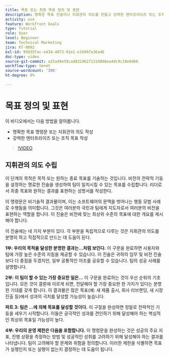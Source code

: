 ```yaml
---
title: 목표 또는 최종 목표 정의 및 표현
description: 명확한 목표 진술이나 지휘관의 의도를 만들고 강력한 엔터프라이즈 또는 조직 목표를 작성하는 방법에 대해 알아봅니다.
activity: use
feature: Workfront Goals
type: Tutorial
role: User
level: Beginner
team: Technical Marketing
jira: KT-8892
exl-id: 95035fac-e434-4073-91e1-e16997a36a46
doc-type: video
source-git-commit: a25a49e59ca483246271214886ea4dc9c10e8d66
workflow-type: tm+mt
source-wordcount: '395'
ht-degree: 0%

---
```


# 목표 정의 및 표현

이 비디오에서는 다음 방법을 알아봅니다.

* 명확한 목표 명령문 또는 지휘관의 의도 작성
* 강력한 엔터프라이즈 또는 조직 목표 작성

>[!VIDEO](https://video.tv.adobe.com/v/335186/?quality=12&learn=on)

<!--
Your turn graphic
-->

## 지휘관의 의도 수립

이 단계의 목적은 목적 또는 원하는 종료 목표를 기술하는 것입니다. 비전의 전략적 기둥을 설정하는 명료한 진술을 생성하여 팀이 일치시킬 수 있는 목표를 수립합니다. 리더로서 최종 목표와 원하는 결과를 표현하는 성명서를 작성한다.

이 명령문은 비기술적 결과물이며, 이는 소프트웨어의 문맥을 벗어나는 행동 모범 사례로 수행됨을 의미합니다. 그것은 여러분의 국민과 팀에게 지도자로서 여러분의 비전을 표현하는 역할을 합니다. 이 진술은 비전에 맞는 최상위 수준의 목표에 대한 개요를 제시해야 합니다.

이 진술에는 네 가지 부분이 있다. 각 부분을 독립적으로 다루는 것은 지휘관의 의도를 분명히 하고 직접적으로 만드는 데 도움이 된다.

**1부: 우리의 목적을 달성한 분명한 결과는...처럼 보인다.**
이 구문을 완료하면 사용자와 팀에 가장 높은 수준의 지침을 제공할 수 있습니다. 이 진술은 귀하의 임무 및 비전 진술보다 더 중점을 두겠지만, 일부 공통적인 어조를 공유할 수 있습니다. 팀의 성공 사례를 설명합니다.

**2부: 이 팀이 할 수 있는 가장 중요한 일은...**
이 구문을 완료하는 것이 우선 순위의 기초입니다. 모든 것이 결론에 이르게 되면, 전달해야 할 가장 중요한 한 가지가 있다는 분명한 기대를 갖게 합니다. 이 결과물은 많은 목표(예: 새 제품 출시, 회사 리브랜딩, 새 시장 진출 등)에서 성과의 극치를 달성할 가능성이 높습니다.

**파트 3: 팀은 ...에 의해 목표를 달성할 것이다.**
이 구절을 완성하면 정말로 전략적인 기둥을 세우기 시작합니다. 이들은 궁극적인 성과를 견인하기 위해 달성해야 하는 핵심적인 최상위 목표일 가능성이 높다.

**4부: 우리의 운영 제한은 다음을 포함합니다.**
이 명령문을 완성하는 것은 성공의 주요 지표, 진행 상황을 측정하는 방법 및 성공적인 성취를 고려하기 위해 달성해야 하는 결과를 나타냅니다. 팀이 고려해야 할 문제와 위험을 정의합니다. 이러한 제한을 식별하면 목표가 실행인지 또는 실행이 없는지 결정하는 데 도움이 됩니다.
